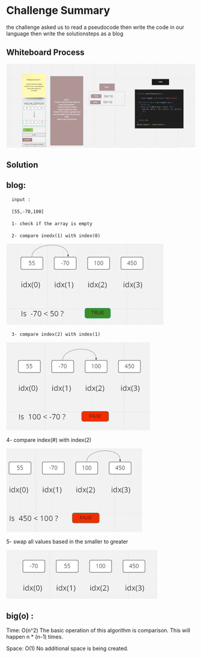 # Challenge Summary
the challenge asked us to read a pseudocode then write the code in our language then write the solutionsteps as a blog

## Whiteboard Process

![img](./assets/chal26.png)


## Solution
## blog:


      input : 

      [55,-70,100]

      1- check if the array is empty

      2- compare inedx(1) with index(0)
      
![img](./assets/compare.png)

      3- compare index(2) with index(1)



![img](./assets/step2.png)

4- compare index(#) with index(2) 

![img](./assets/step3.png)


5- swap all values based in the smaller to greater

![img](./assets/final%20result.png)




## big(o) :


Time: O(n^2) The basic operation of this algorithm is comparison. This will happen n * (n-1) times.

Space: O(1) No additional space is being created.
       
